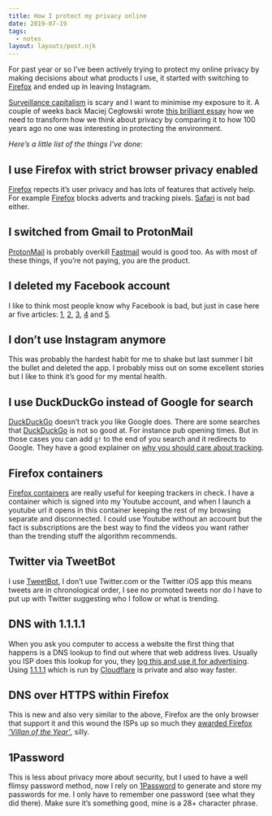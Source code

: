 ```yaml
---
title: How I protect my privacy online
date: 2019-07-19
tags: 
  - notes
layout: layouts/post.njk
---
```


For past year or so I’ve been actively trying to protect my online privacy by making decisions about what products I use, it started with switching to [Firefox] and ended up in leaving Instagram.

[Surveillance capitalism] is scary and I want to minimise my exposure to it. A couple of weeks back Maciej Cegłowski wrote [this brilliant essay](https://idlewords.com/2019/06/the_new_wilderness.htm) how we need to transform how we think about privacy by comparing it to how 100 years ago no one was interesting in protecting the environment.

_Here’s a little list of the things I’ve done:_

## I use Firefox with strict browser privacy enabled

[Firefox] repects it’s user privacy and has lots of features that actively help. For example [Firefox] blocks adverts and tracking pixels. [Safari] is not bad either.

## I switched from Gmail to ProtonMail

[ProtonMail] is probably overkill [Fastmail] would is good too. As with most of these things, if you’re not paying, you are the product.

## I deleted my Facebook account

I like to think most people know why Facebook is bad, but just in case here ar five articles: [1], [2], [3], [4] and [5].

## I don’t use Instagram anymore

This was probably the hardest habit for me to shake but last summer I bit the bullet and deleted the app. I probably miss out on some excellent stories but I like to think it’s good for my mental health.

## I use DuckDuckGo instead of Google for search

[DuckDuckGo] doesn’t track you like Google does. There are some searches that [DuckDuckGo] is not so good at. For instance pub opening times. But in those cases you can add `g!` to the end of you search and it redirects to Google. They have a good explainer on [why you should care about tracking](https://donttrack.us/).

## Firefox containers

[Firefox containers] are really useful for keeping trackers in check. I have a container which is signed into my Youtube account, and when I launch a youtube url it opens in this container keeping the rest of my browsing separate and disconnected. I could use Youtube without an account but the fact is subscriptions are the best way to find the videos you want rather than the trending stuff the algorithm  recommends.

## Twitter via TweetBot

I use [TweetBot], I don’t use Twitter.com or the Twitter iOS app this means tweets are in chronological order, I see no promoted tweets nor do I have to put up with Twitter suggesting who I follow or what is trending.

## DNS with 1.1.1.1

When you ask you computer to access a website the first thing that happens is a DNS lookup to find out where that web address lives. Usually you ISP does this lookup for you, they [log this and use it for advertising](https://arstechnica.com/information-technology/2018/04/how-to-keep-your-isps-nose-out-of-your-browser-history-with-encrypted-dns/). Using [1.1.1.1] which is run by [Cloudflare] is private and also way faster.

## DNS over HTTPS within Firefox

This is new and also very similar to the above, Firefox are the only browser that support it and this wound the ISPs up so much they [awarded Firefox _’Villan of the Year’_](https://techcrunch.com/2019/07/05/isp-group-mozilla-internet-villain-dns-privacy/), silly.

## 1Password

This is less about privacy more about security, but I used to have a well flimsy password method, now I rely on [1Password] to generate and store my passwords for me. I only have to remember one password (see what they did there). Make sure it’s something good, mine is a 28+ character phrase.

[Surveillance capitalism]: https://en.wikipedia.org/wiki/Surveillance_capitalism
[Firefox]: https://www.mozilla.org/en-US/firefox/new/
[Safari]: https://www.apple.com/safari/
[Fastmail]: https://www.fastmail.com/
[1.1.1.1]: https://1.1.1.1
[Firefox containers]: https://support.mozilla.org/en-US/kb/containers
[TweetBot]: https://tapbots.com/tweetbot/
[1Password]: https://1password.com/
[DuckDuckGo]: https://duckduckgo.com/about
[ProtonMail]: https://protonmail.com/
[Cloudflare]: https://www.cloudflare.com/
[1]: https://www.buzzfeednews.com/article/craigsilverman/facebook-graph-search-war-crimes
[2]: https://theoutline.com/post/7377/facebook-is-trying-to-make-the-word-private-meaningless
[3]: https://www.wired.com/story/facebook-mark-zuckerberg-15-months-of-fresh-hell/
[4]: https://www.theguardian.com/technology/2019/jan/20/shoshana-zuboff-age-of-surveillance-capitalism-google-facebook
[5]: https://theintercept.com/2019/03/06/facebook-mark-zuckerberg-privacy/

